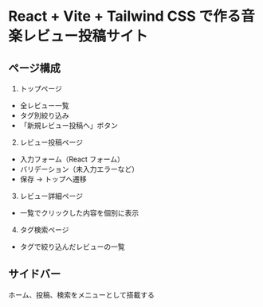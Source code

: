 # React + Vite + Tailwind CSS で作る音楽レビュー投稿サイト

## ページ構成

1. トップページ

- 全レビュー一覧
- タグ別絞り込み
- 「新規レビュー投稿へ」ボタン

2. レビュー投稿ページ

- 入力フォーム（React フォーム）
- バリデーション（未入力エラーなど）
- 保存 → トップへ遷移

3. レビュー詳細ページ

- 一覧でクリックした内容を個別に表示

4. タグ検索ページ

- タグで絞り込んだレビューの一覧

## サイドバー

ホーム、投稿、検索をメニューとして搭載する
